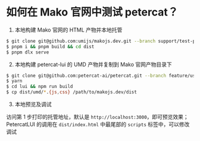# 如何在 Mako 官网中测试 petercat？

1. 本地构建 Mako 官网的 HTML 产物并本地托管

```bash
$ git clone git@github.com:umijs/makojs.dev.git --branch support/test-petercat
$ pnpm i && pnpm build && cd dist
$ pnpm dlx serve
```

2. 本地构建 petercat-lui 的 UMD 产物并复制到 Mako 官网产物目录下

```bash
$ git clone git@github.com:petercat-ai/petercat.git --branch feature/use-via-umd
$ yarn
$ cd lui && npm run build
$ cp dist/umd/*.{js,css} /path/to/makojs.dev/dist
```

3. 本地预览及调试

访问第 1 步打印的托管地址，默认是 `http://localhost:3000`，即可预览效果；PetercatLUI 的调用在 `dist/index.html` 中最尾部的 `scripts` 标签中，可以修改调试 

